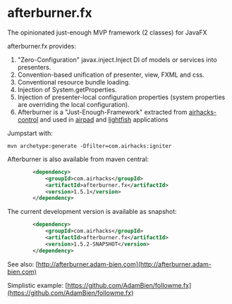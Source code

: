afterburner.fx
==============

The opinionated just-enough MVP framework (2 classes) for JavaFX

afterburner.fx provides:

1. "Zero-Configuration" javax.inject.Inject DI of models or services into presenters.
2. Convention-based unification of presenter, view, FXML and css.
3. Conventional resource bundle loading.
4. Injection of System.getProperties.
6. Injection of presenter-local configuration properties (system properties are overriding the local configuration).
7. Afterburner is a "Just-Enough-Framework" extracted from [airhacks-control](https://github.com/AdamBien/airhacks-control) and used in [airpad](https://github.com/AdamBien/airpad) and [lightfish](https://github.com/AdamBien/lightfish) applications

Jumpstart with:

```shell
mvn archetype:generate -Dfilter=com.airhacks:igniter
```



Afterburner is also available from maven central:
```xml
        <dependency>
            <groupId>com.airhacks</groupId>
            <artifactId>afterburner.fx</artifactId>
            <version>1.5.1</version>
        </dependency>
```
The current development version is available as snapshot:

```xml
        <dependency>
            <groupId>com.airhacks</groupId>
            <artifactId>afterburner.fx</artifactId>
            <version>1.5.2-SNAPSHOT</version>
        </dependency>
```

See also: [http://afterburner.adam-bien.com](http://afterburner.adam-bien.com)

Simplistic example:  [https://github.com/AdamBien/followme.fx](https://github.com/AdamBien/followme.fx)
